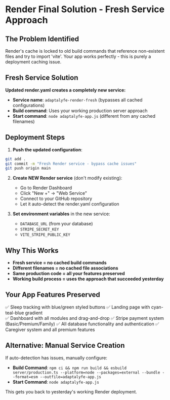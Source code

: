 # Render Final Solution - Fresh Service Approach

## The Problem Identified
Render's cache is locked to old build commands that reference non-existent files and try to import 'vite'. Your app works perfectly - this is purely a deployment caching issue.

## Fresh Service Solution

**Updated render.yaml creates a completely new service:**
- **Service name**: `adaptalyfe-render-fresh` (bypasses all cached configurations)
- **Build command**: Uses your working production server approach
- **Start command**: `node adaptalyfe-app.js` (different from any cached filenames)

## Deployment Steps

1. **Push the updated configuration**:
```bash
git add .
git commit -m "Fresh Render service - bypass cache issues"
git push origin main
```

2. **Create NEW Render service** (don't modify existing):
   - Go to Render Dashboard
   - Click "New +" → "Web Service"  
   - Connect to your GitHub repository
   - Let it auto-detect the render.yaml configuration

3. **Set environment variables** in the new service:
   - `DATABASE_URL` (from your database)
   - `STRIPE_SECRET_KEY`
   - `VITE_STRIPE_PUBLIC_KEY`

## Why This Works

- **Fresh service = no cached build commands**
- **Different filenames = no cached file associations**
- **Same production code = all your features preserved**
- **Working build process = uses the approach that succeeded yesterday**

## Your App Features Preserved

✅ Sleep tracking with blue/green styled buttons
✅ Landing page with cyan-teal-blue gradient  
✅ Dashboard with all modules and drag-and-drop
✅ Stripe payment system (Basic/Premium/Family)
✅ All database functionality and authentication
✅ Caregiver system and all premium features

## Alternative: Manual Service Creation

If auto-detection has issues, manually configure:
- **Build Command**: `npm ci && npm run build && esbuild server/production.ts --platform=node --packages=external --bundle --format=esm --outfile=adaptalyfe-app.js`
- **Start Command**: `node adaptalyfe-app.js`

This gets you back to yesterday's working Render deployment.